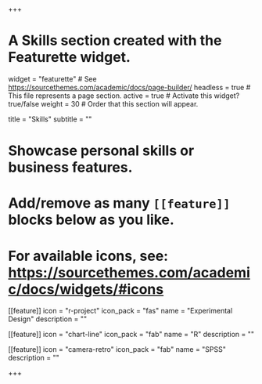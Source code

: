 +++
# A Skills section created with the Featurette widget.
widget = "featurette"  # See https://sourcethemes.com/academic/docs/page-builder/
headless = true  # This file represents a page section.
active = true  # Activate this widget? true/false
weight = 30  # Order that this section will appear.

title = "Skills"
subtitle = ""

# Showcase personal skills or business features.
# 
# Add/remove as many `[[feature]]` blocks below as you like.
# 
# For available icons, see: https://sourcethemes.com/academic/docs/widgets/#icons

[[feature]]
  icon = "r-project"
  icon_pack = "fas"
  name = "Experimental Design"
  description = ""
  
[[feature]]
  icon = "chart-line"
  icon_pack = "fab"
  name = "R"
  description = ""  
  
[[feature]]
  icon = "camera-retro"
  icon_pack = "fab"
  name = "SPSS"
  description = ""

+++
